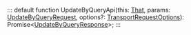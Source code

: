 :::
default function UpdateByQueryApi(this: [That](./That.md), params: [UpdateByQueryRequest](./UpdateByQueryRequest.md), options?: [TransportRequestOptions](./TransportRequestOptions.md)): Promise<[UpdateByQueryResponse](./UpdateByQueryResponse.md)>;
:::
